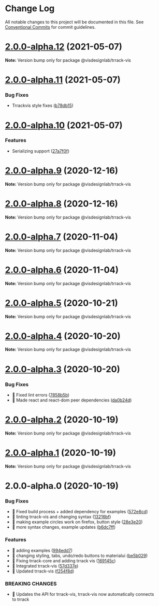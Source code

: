 # Change Log

All notable changes to this project will be documented in this file.
See [Conventional Commits](https://conventionalcommits.org) for commit guidelines.

# [2.0.0-alpha.12](https://github.com/visdesignlab/trrack-vis/compare/@visdesignlab/trrack-vis@2.0.0-alpha.11...@visdesignlab/trrack-vis@2.0.0-alpha.12) (2021-05-07)

**Note:** Version bump only for package @visdesignlab/trrack-vis





# [2.0.0-alpha.11](https://github.com/visdesignlab/trrack-vis/compare/@visdesignlab/trrack-vis@2.0.0-alpha.10...@visdesignlab/trrack-vis@2.0.0-alpha.11) (2021-05-07)


### Bug Fixes

* Trrackvis style fixes ([b78db15](https://github.com/visdesignlab/trrack-vis/commit/b78db155373a7b667ce45a801a0c55b05aea5617))





# [2.0.0-alpha.10](https://github.com/visdesignlab/trrack-vis/compare/@visdesignlab/trrack-vis@2.0.0-alpha.9...@visdesignlab/trrack-vis@2.0.0-alpha.10) (2021-05-07)


### Features

* Serializing support ([27a7f0f](https://github.com/visdesignlab/trrack-vis/commit/27a7f0fada3b68a045d6a8b6dcfe5ece0b49ac8a))





# [2.0.0-alpha.9](https://github.com/visdesignlab/trrack-vis/compare/@visdesignlab/trrack-vis@2.0.0-alpha.8...@visdesignlab/trrack-vis@2.0.0-alpha.9) (2020-12-16)

**Note:** Version bump only for package @visdesignlab/trrack-vis





# [2.0.0-alpha.8](https://github.com/visdesignlab/trrack-vis/compare/@visdesignlab/trrack-vis@2.0.0-alpha.7...@visdesignlab/trrack-vis@2.0.0-alpha.8) (2020-12-16)

**Note:** Version bump only for package @visdesignlab/trrack-vis





# [2.0.0-alpha.7](https://github.com/visdesignlab/trrack-vis/compare/@visdesignlab/trrack-vis@2.0.0-alpha.6...@visdesignlab/trrack-vis@2.0.0-alpha.7) (2020-11-04)

**Note:** Version bump only for package @visdesignlab/trrack-vis





# [2.0.0-alpha.6](https://github.com/visdesignlab/trrack-vis/compare/@visdesignlab/trrack-vis@2.0.0-alpha.5...@visdesignlab/trrack-vis@2.0.0-alpha.6) (2020-11-04)

**Note:** Version bump only for package @visdesignlab/trrack-vis





# [2.0.0-alpha.5](https://github.com/visdesignlab/trrack-vis/compare/@visdesignlab/trrack-vis@2.0.0-alpha.4...@visdesignlab/trrack-vis@2.0.0-alpha.5) (2020-10-21)

**Note:** Version bump only for package @visdesignlab/trrack-vis





# [2.0.0-alpha.4](https://github.com/visdesignlab/trrack-vis/compare/@visdesignlab/trrack-vis@2.0.0-alpha.3...@visdesignlab/trrack-vis@2.0.0-alpha.4) (2020-10-20)

**Note:** Version bump only for package @visdesignlab/trrack-vis





# [2.0.0-alpha.3](https://github.com/visdesignlab/trrack-vis/compare/@visdesignlab/trrack-vis@2.0.0-alpha.2...@visdesignlab/trrack-vis@2.0.0-alpha.3) (2020-10-20)


### Bug Fixes

* 🐛 Fixed lint errors ([7858b5b](https://github.com/visdesignlab/trrack-vis/commit/7858b5b9ec9754391ff68741056cf6992fe37e07))
* 🐛 Made react and react-dom peer dependencies ([da0b24d](https://github.com/visdesignlab/trrack-vis/commit/da0b24d3d953a8f31ae4ac97644409c5b00129ca))





# [2.0.0-alpha.2](https://github.com/visdesignlab/trrack-vis/compare/@visdesignlab/trrack-vis@2.0.0-alpha.1...@visdesignlab/trrack-vis@2.0.0-alpha.2) (2020-10-19)

**Note:** Version bump only for package @visdesignlab/trrack-vis





# [2.0.0-alpha.1](https://github.com/visdesignlab/trrack-vis/compare/@visdesignlab/trrack-vis@2.0.0-alpha.0...@visdesignlab/trrack-vis@2.0.0-alpha.1) (2020-10-19)

**Note:** Version bump only for package @visdesignlab/trrack-vis





# 2.0.0-alpha.0 (2020-10-19)


### Bug Fixes

* 🐛 Fixed build process + added dependency for examples ([572e8cd](https://github.com/visdesignlab/trrack-vis/commit/572e8cd8675003030ac942036201868383569835))
* 🐛 linting trrack-vis and changing syntax ([13216bf](https://github.com/visdesignlab/trrack-vis/commit/13216bf8e707ecb74431510efa940d895f292f66))
* 🐛 making example circles work on firefox, button style ([28e3e20](https://github.com/visdesignlab/trrack-vis/commit/28e3e20063e40a3fc45ea1bbbeffab41f72ea4e3))
* 🐛 more syntax changes, example updates ([b6dc7ff](https://github.com/visdesignlab/trrack-vis/commit/b6dc7ff5d7d7f8fcc669d46837e4c37210d7e32a))


### Features

* 🎸 adding examples ([994edd7](https://github.com/visdesignlab/trrack-vis/commit/994edd76ec1be5d7aef9b3d17e097868817a702f))
* 🎸 changing styling, tabs, undo/redo buttons to materialui ([be5b029](https://github.com/visdesignlab/trrack-vis/commit/be5b0293e7b68708fe1cfc94f9b356a9ee064291))
* 🎸 Fixing trrack-core and adding trrack vis ([169145c](https://github.com/visdesignlab/trrack-vis/commit/169145cb4f7d3a880c61d5f073115d7d898a62a8))
* 🎸 Integrated trrack-vis ([57d337e](https://github.com/visdesignlab/trrack-vis/commit/57d337e60eb9b7d4059e23bf9e827c8e872c6a04))
* 🎸 Updated trrack-vis ([f254f8d](https://github.com/visdesignlab/trrack-vis/commit/f254f8d996095b9e0dc2c1e6c26a59d185d30aee))


### BREAKING CHANGES

* 🧨 Updates the API for trrack-vis, trrack-vis now automatically connects to
trrack
